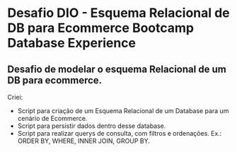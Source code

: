 # Desafio DIO - Esquema Relacional de DB para Ecommerce Bootcamp Database Experience

## Desafio de modelar o esquema Relacional de um DB para ecommerce.

Criei:
* Script para criação de um Esquema Relacional de um Database para um cenário de Ecommerce.
* Script para persistir dados dentro desse database.
* Script para realizar querys de consulta, com filtros e ordenações. Ex.: ORDER BY, WHERE, INNER JOIN, GROUP BY.

##
